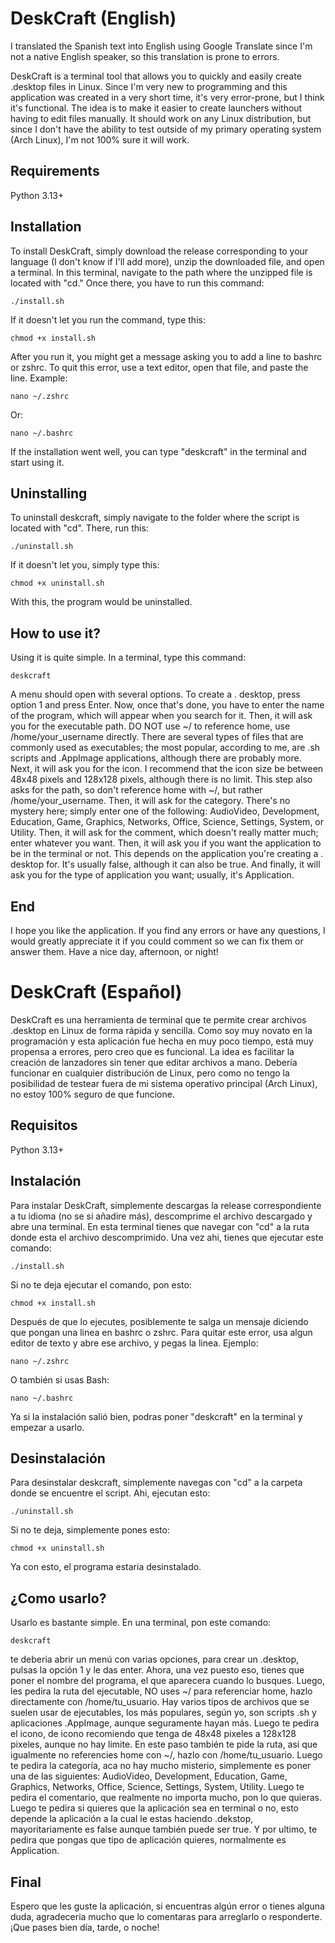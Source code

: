 # DeskCraft (English)

I translated the Spanish text into English using Google Translate since I'm not a native English speaker, so this translation is prone to errors.

DeskCraft is a terminal tool that allows you to quickly and easily create .desktop files in Linux.
Since I'm very new to programming and this application was created in a very short time, it's very error-prone, but I think it's functional.
The idea is to make it easier to create launchers without having to edit files manually.
It should work on any Linux distribution, but since I don't have the ability to test outside of my primary operating system (Arch Linux), I'm not 100% sure it will work.

## Requirements

Python 3.13+

## Installation

To install DeskCraft, simply download the release corresponding to your language (I don't know if I'll add more), unzip the downloaded file, and open a terminal. In this terminal, navigate to the path where the unzipped file is located with "cd." Once there, you have to run this command:

```
./install.sh
```

If it doesn't let you run the command, type this:

```
chmod +x install.sh
```

After you run it, you might get a message asking you to add a line to bashrc or zshrc. To quit this error, use a text editor, open that file, and paste the line. Example:

```
nano ~/.zshrc
```

Or:

```
nano ~/.bashrc
```

If the installation went well, you can type "deskcraft" in the terminal and start using it.

## Uninstalling

To uninstall deskcraft, simply navigate to the folder where the script is located with "cd". There, run this:

```
./uninstall.sh
```

If it doesn't let you, simply type this:

```
chmod +x uninstall.sh
```

With this, the program would be uninstalled.

## How to use it?

Using it is quite simple. In a terminal, type this command:

```
deskcraft
```

A menu should open with several options. To create a . desktop, press option 1 and press Enter. Now, once that's done, you have to enter the name of the program, which will appear when you search for it. Then, it will ask you for the executable path. DO NOT use ~/ to reference home, use /home/your_username directly. There are several types of files that are commonly used as executables; the most popular, according to me, are .sh scripts and .AppImage applications, although there are probably more. Next, it will ask you for the icon. I recommend that the icon size be between 48x48 pixels and 128x128 pixels, although there is no limit. This step also asks for the path, so don't reference home with ~/, but rather /home/your_username. Then, it will ask for the category. There's no mystery here; simply enter one of the following: AudioVideo, Development, Education, Game, Graphics, Networks, Office, Science, Settings, System, or Utility. Then, it will ask for the comment, which doesn't really matter much; enter whatever you want. Then, it will ask you if you want the application to be in the terminal or not. This depends on the application you're creating a . desktop for. It's usually false, although it can also be true. And finally, it will ask you for the type of application you want; usually, it's Application.

## End

I hope you like the application. If you find any errors or have any questions, I would greatly appreciate it if you could comment so we can fix them or answer them. Have a nice day, afternoon, or night!



# DeskCraft (Español)

DeskCraft es una herramienta de terminal que te permite crear archivos .desktop en Linux de forma rápida y sencilla. 
Como soy muy novato en la programación y esta aplicación fue hecha en muy poco tiempo, está muy propensa a errores, pero creo que es funcional.
La idea es facilitar la creación de lanzadores sin tener que editar archivos a mano.
Debería funcionar en cualquier distribución de Linux, pero como no tengo la posibilidad de testear fuera de mi sistema operativo principal (Arch Linux), no estoy 100% seguro de
que funcione.

## Requisitos

Python 3.13+

## Instalación

Para instalar DeskCraft, simplemente descargas la release correspondiente a tu idioma (no se si añadire más), descomprime el archivo descargado y abre una terminal. En esta 
terminal tienes que navegar con "cd" a la ruta donde esta el archivo descomprimido. Una vez ahi, tienes que ejecutar este comando:

```
./install.sh
```

Si no te deja ejecutar el comando, pon esto:

```
chmod +x install.sh
```

Después de que lo ejecutes, posiblemente te salga un mensaje diciendo que pongan una linea en bashrc o zshrc. Para quitar este error, usa algun editor de texto y abre ese archivo, y pegas la linea. Ejemplo:

```
nano ~/.zshrc
```

O también si usas Bash:

```
nano ~/.bashrc
```

Ya si la instalación salió bien, podras poner "deskcraft" en la terminal y empezar a usarlo.

## Desinstalación

Para desinstalar deskcraft, simplemente navegas con "cd" a la carpeta donde se encuentre el script. Ahi, ejecutan esto:

```
./uninstall.sh
```

Si no te deja, simplemente pones esto:

```
chmod +x uninstall.sh
```

Ya con esto, el programa estaria desinstalado.

## ¿Como usarlo?

Usarlo es bastante simple. En una terminal, pon este comando:

```
deskcraft
```

te deberia abrir un menú con varias opciones, para crear un .desktop, pulsas la opción 1 y le das enter. Ahora, una vez puesto eso, tienes que poner el nombre del programa, el que aparecera cuando lo busques. Luego, les pedira la ruta del ejecutable, NO uses ~/ para referenciar home, hazlo directamente con /home/tu_usuario. Hay varios tipos de archivos que se suelen usar de ejecutables, los más populares, según yo, son scripts .sh y aplicaciones .AppImage, aunque seguramente hayan más. Luego te pedira el icono, de icono recomiendo que tenga de 48x48 pixeles a 128x128 pixeles, aunque no hay limite. En este paso también te pide la ruta, asi que igualmente no referencies home con ~/, hazlo con /home/tu_usuario. Luego te pedira la categoría, aca no hay mucho misterio, simplemente es poner una de las siguientes: AudioVideo, Development, Education, Game, Graphics, Networks, Office, Science, Settings, System, Utility. Luego te pedira el comentario, que realmente no importa mucho, pon lo que quieras. Luego te pedira si quieres que la aplicación sea en terminal o no, esto depende la aplicación a la cual le estas haciendo .dekstop, mayoritariamente es false aunque también puede ser true. Y por ultimo, te pedira que pongas que tipo de aplicación quieres, normalmente es Application. 

## Final

Espero que les guste la aplicación, si encuentras algún error o tienes alguna duda, agradeceria mucho que lo comentaras para arreglarlo o responderte. ¡Que pases bien día, tarde, o noche!



